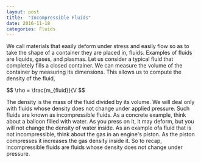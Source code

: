 ```yaml
---
layout: post
title:  "Incompressible Fluids"
date: 2016-11-18
categories: Fluids
---
```


We call materials that easily deform under stress and easily flow so as to take the shape of a container they are placed in, fluids. Examples of fluids are liquids, gases, and plasmas. Let us consider a typical fluid that completely fills a closed container. We can measure the volume of the container by measuring its dimensions. This allows us to compute the density of the fluid,

$$
  \rho = \frac{m_{fluid}}{V
$$

The density is the mass of the fluid divided by its volume. We will deal only with fluids whose density does not change under applied pressure. Such fluids are known as incompressible fluids. As a concrete example, think about a balloon filled with water. As you press on it, it may deform, but you will not change the density of water inside. As an example ofa fluid that is not incompressible, think about the gas in an engine's piston. As the piston compresses it increases the gas density inside it. So to recap, incompressible fluids are fluids whose density does not change under pressure.
